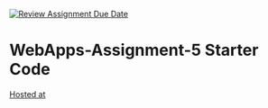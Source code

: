 [![Review Assignment Due Date](https://classroom.github.com/assets/deadline-readme-button-24ddc0f5d75046c5622901739e7c5dd533143b0c8e959d652212380cedb1ea36.svg)](https://classroom.github.com/a/5u0mb8O1)
# WebApps-Assignment-5 Starter Code
[Hosted at]( https://44-563-web-apps-s24.github.io/44563-webapps-s24-assignment5-nikithasri-168/)
